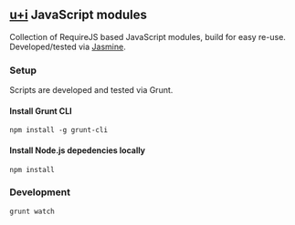 ## [u+i](http://uandi.com/) JavaScript modules ##

Collection of RequireJS based JavaScript modules, build for easy re-use. Developed/tested via [Jasmine](http://pivotal.github.io/jasmine/).

### Setup ###

Scripts are developed and tested via Grunt.

#### Install Grunt CLI ####

`npm install -g grunt-cli`

#### Install Node.js depedencies locally ###

`npm install`

### Development ###

`grunt watch`
